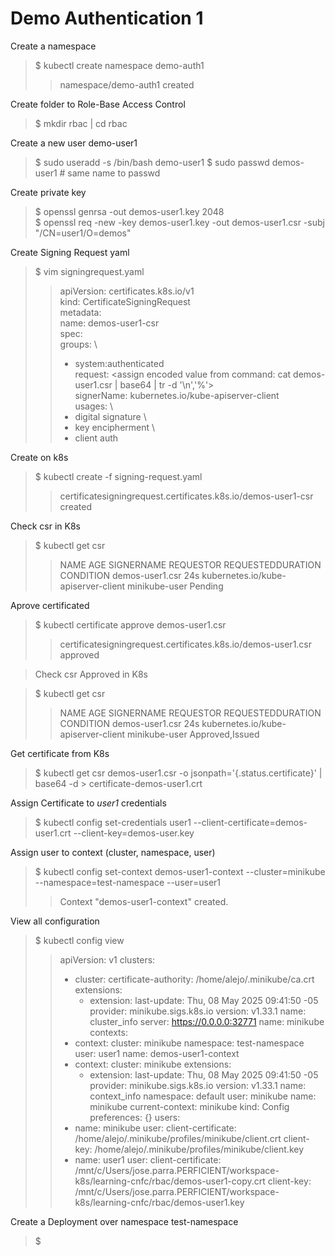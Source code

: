 # Demo Authentication 1

Create a namespace

> $ kubectl create namespace demo-auth1
>> namespace/demo-auth1 created

Create folder to Role-Base Access Control

> $ mkdir rbac | cd rbac

Create a new user demo-user1

> $ sudo useradd -s /bin/bash demo-user1
> $ sudo passwd demos-user1 # same name to passwd

Create private key

> $ openssl genrsa -out demos-user1.key 2048 \
> $ openssl req -new -key demos-user1.key -out demos-user1.csr -subj "/CN=user1/O=demos"

Create Signing Request yaml

> $ vim signingrequest.yaml
>> apiVersion: certificates.k8s.io/v1 \
>> kind: CertificateSigningRequest \
>> metadata: \
>>   name: demos-user1-csr \
>> spec: \
>>   groups: \
>>   - system:authenticated \
>>  request: <assign encoded value from command: cat demos-user1.csr | base64  | tr -d '\n','%'> \
>>   signerName: kubernetes.io/kube-apiserver-client \
>>   usages: \
>>   - digital signature \
>>   - key encipherment \
>>   - client auth

Create on k8s

> $ kubectl create -f signing-request.yaml
>> certificatesigningrequest.certificates.k8s.io/demos-user1-csr created

Check csr in K8s

> $ kubectl get csr
>> NAME              AGE   SIGNERNAME                            REQUESTOR       REQUESTEDDURATION   CONDITION
>> demos-user1.csr   24s   kubernetes.io/kube-apiserver-client   minikube-user   <none>              Pending

Aprove certificated

> $ kubectl certificate approve demos-user1.csr
>> certificatesigningrequest.certificates.k8s.io/demos-user1.csr approved


> Check csr Approved in K8s 

> $ kubectl get csr
>> NAME              AGE   SIGNERNAME                            REQUESTOR       REQUESTEDDURATION   CONDITION
>> demos-user1.csr   24s   kubernetes.io/kube-apiserver-client   minikube-user   <none>              Approved,Issued

Get certificate from K8s

> $ kubectl get csr demos-user1.csr -o jsonpath='{.status.certificate}' | base64 -d > certificate-demos-user1.crt

Assign Certificate to *user1* credentials

> $ kubectl config set-credentials user1 --client-certificate=demos-user1.crt --client-key=demos-user.key

Assign user to context (cluster, namespace, user)

> $ kubectl config set-context demos-user1-context --cluster=minikube --namespace=test-namespace --user=user1
>> Context "demos-user1-context" created.

View all configuration

> $ kubectl config view
>>apiVersion: v1
>>clusters:
>>- cluster:
>>    certificate-authority: /home/alejo/.minikube/ca.crt
>>    extensions:
>>    - extension:
>>        last-update: Thu, 08 May 2025 09:41:50 -05
>>        provider: minikube.sigs.k8s.io
>>        version: v1.33.1
>>      name: cluster_info
>>    server: https://0.0.0.0:32771
>>  name: minikube
>>contexts:
>>- context:
>>    cluster: minikube
>>    namespace: test-namespace
>>    user: user1
>>  name: demos-user1-context
>>- context:
>>    cluster: minikube
>>    extensions:
>>    - extension:
>>        last-update: Thu, 08 May 2025 09:41:50 -05
>>        provider: minikube.sigs.k8s.io
>>        version: v1.33.1
>>      name: context_info
>>    namespace: default
>>    user: minikube
>>  name: minikube
>>current-context: minikube
>>kind: Config
>>preferences: {}
>>users:
>>- name: minikube
>>  user:
>>    client-certificate: /home/alejo/.minikube/profiles/minikube/client.crt
>>    client-key: /home/alejo/.minikube/profiles/minikube/client.key
>>- name: user1
>>  user:
>>    client-certificate: /mnt/c/Users/jose.parra.PERFICIENT/workspace-k8s/learning-cnfc/rbac/demos-user1-copy.crt
>>    client-key: /mnt/c/Users/jose.parra.PERFICIENT/workspace-k8s/learning-cnfc/rbac/demos-user1.key

Create a Deployment over namespace test-namespace

> $ 
